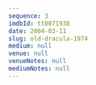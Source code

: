 ```yaml
---
sequence: 3
imdbId: tt0071938
date: 2004-03-11
slug: old-dracula-1974
medium: null
venue: null
venueNotes: null
mediumNotes: null
---
```


